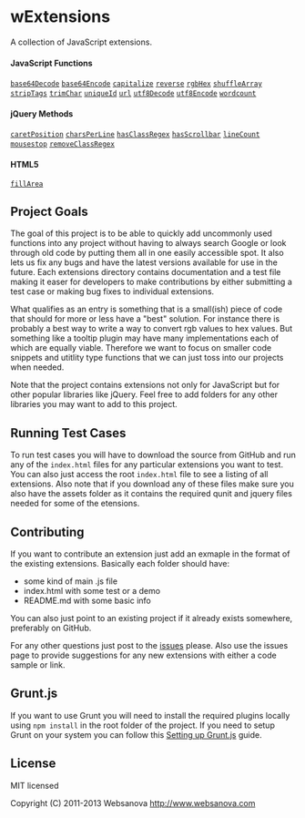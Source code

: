 # wExtensions

A collection of JavaScript extensions.

#### JavaScript Functions

[`base64Decode`](https://github.com/websanova/wExtensions/tree/master/js-functions/base64Decode#windowbase64decode)
[`base64Encode`](https://github.com/websanova/wExtensions/tree/master/js-functions/base64Encode#windowbase64encode)
[`capitalize`](https://github.com/websanova/wExtensions/tree/master/js-functions/capitalize#stringcapitalize)
[`reverse`](https://github.com/websanova/wExtensions/tree/master/js-functions/reverse#stringreverse)
[`rgbHex`](https://github.com/websanova/rgbHex#rgbhex)
[`shuffleArray`](https://github.com/websanova/wExtensions/tree/master/js-functions/shuffleArray#windowshufflearray)
[`stripTags`](https://github.com/websanova/wExtensions/tree/master/js-functions/stripTags#stringstriptags)
[`trimChar`](https://github.com/websanova/wExtensions/tree/master/js-functions/trimChar#stringtrimchar)
[`uniqueId`](https://github.com/websanova/wExtensions/tree/master/js-functions/uniqueId#windowuniqueid)
[`url`](https://github.com/websanova/js-url#url)
[`utf8Decode`](https://github.com/websanova/wExtensions/tree/master/js-functions/utf8Decode#windowutf8decode)
[`utf8Encode`](https://github.com/websanova/wExtensions/tree/master/js-functions/utf8Encode#windowutf8encode)
[`wordcount`](https://github.com/websanova/wExtensions/tree/master/js-functions/wordcount#stringwordcount)

#### jQuery Methods

[`caretPosition`](https://github.com/websanova/wExtensions/tree/master/jquery-methods/caretPosition#caretposition)
[`charsPerLine`](https://github.com/websanova/wExtensions/tree/master/jquery-methods/charsPerLine#charsperline)
[`hasClassRegex`](https://github.com/websanova/wExtensions/tree/master/jquery-methods/hasClassRegex#hasclassregex)
[`hasScrollbar`](https://github.com/websanova/wExtensions/tree/master/jquery-methods/hasScrollbar#hasscrollbar)
[`lineCount`](https://github.com/websanova/wExtensions/tree/master/jquery-methods/lineCount#linecount)
[`mousestop`](https://github.com/websanova/mousestop#mousestopjs)
[`removeClassRegex`](https://github.com/websanova/wExtensions/tree/master/jquery-methods/removeClassRegex#removeclassregex)

#### HTML5

[`fillArea`](https://github.com/websanova/wExtensions/tree/master/html5/fillArea#ctxfillarea)


## Project Goals

The goal of this project is to be able to quickly add uncommonly used functions into any project without having to always search Google or look through old code by putting them all in one easily accessible spot.  It also lets us fix any bugs and have the latest versions available for use in the future.  Each extensions directory contains documentation and a test file making it easer for developers to make contributions by either submitting a test case or making bug fixes to individual extensions.

What qualifies as an entry is something that is a small(ish) piece of code that should for more or less have a "best" solution.  For instance there is probably a best way to write a way to convert rgb values to hex values.  But something like a tooltip plugin may have many implementations each of which are equally viable.  Therefore we want to focus on smaller code snippets and utitlity type functions that we can just toss into our projects when needed.

Note that the project contains extensions not only for JavaScript but for other popular libraries like jQuery.  Feel free to add folders for any other libraries you may want to add to this project.


## Running Test Cases

To run test cases you will have to download the source from GitHub and run any of the `index.html` files for any particular extensions you want to test.  You can also just access the root `index.html` file to see a listing of all extensions.  Also note that if you download any of these files make sure you also have the assets folder as it contains the required qunit and jquery files needed for some of the etensions.  


## Contributing

If you want to contribute an extension just add an exmaple in the format of the existing extensions.  Basically each folder should have:

* some kind of main .js file
* index.html with some test or a demo
* README.md with some basic info

You can also just point to an existing project if it already exists somewhere, preferably on GitHub.

For any other questions just post to the [issues](https://github.com/websanova/wExtensions/issues) please.  Also use the issues page to provide suggestions for any new extensions with either a code sample or link.


## Grunt.js

If you want to use Grunt you will need to install the required plugins locally using `npm install` in the root folder of the project.  If you need to setup Grunt on your system you can follow this [Setting up Grunt.js](http://www.websanova.com/blog/javascript/how-to-setup-grunt) guide.


## License

MIT licensed

Copyright (C) 2011-2013 Websanova http://www.websanova.com
